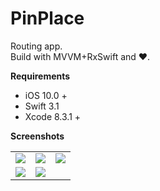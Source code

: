 # PinPlace

Routing app.</br>
Build with MVVM+RxSwift and ❤️.

<b> Requirements </b>
 - iOS 10.0 +
 - Swift 3.1
 - Xcode 8.3.1 +

<b> Screenshots </b>
<table style="width:100%">
  <tr>
    <td><img src="https://github.com/artemkalinovsky/PinPlace/blob/master/PinPlace/Screenshots/Simulator%20Screen%20Shot%20Jun%2021%2C%202016%2C%2013.03.08.png"/></td>
    <td><img src="https://github.com/artemkalinovsky/PinPlace/blob/master/PinPlace/Screenshots/Simulator%20Screen%20Shot%20Jun%2021%2C%202016%2C%2013.03.15.png"/></td>
    <td><img src="https://github.com/artemkalinovsky/PinPlace/blob/master/PinPlace/Screenshots/Simulator%20Screen%20Shot%20Jun%2021%2C%202016%2C%2013.10.13.png"/></td>	
  </tr>
  <tr>
     <td><img src="https://github.com/artemkalinovsky/PinPlace/blob/master/PinPlace/Screenshots/Simulator%20Screen%20Shot%20Jun%2021%2C%202016%2C%2013.03.25.png"/></td>
      <td><img src="https://github.com/artemkalinovsky/PinPlace/blob/master/PinPlace/Screenshots/Simulator%20Screen%20Shot%20Jun%2021%2C%202016%2C%2013.03.37.png"/></td>
  </tr>
</table>
